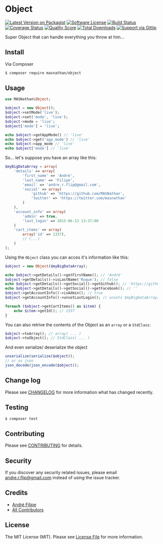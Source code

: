# Object

[![Latest Version on Packagist](https://img.shields.io/packagist/v/masnathan/object.svg?style=flat-square)](https://packagist.org/packages/masnathan/object)
[![Software License](https://img.shields.io/badge/license-MIT-brightgreen.svg?style=flat-square)](LICENSE.md)
[![Build Status](https://img.shields.io/travis/MASNathan/Object/master.svg?style=flat-square)](https://travis-ci.org/MASNathan/Object)
[![Coverage Status](https://img.shields.io/scrutinizer/coverage/g/masnathan/object.svg?style=flat-square)](https://scrutinizer-ci.com/g/masnathan/object/code-structure)
[![Quality Score](https://img.shields.io/scrutinizer/g/masnathan/object.svg?style=flat-square)](https://scrutinizer-ci.com/g/masnathan/object)
[![Total Downloads](https://img.shields.io/packagist/dt/masnathan/object.svg?style=flat-square)](https://packagist.org/packages/masnathan/object)
[![Support via Gittip](https://img.shields.io/gittip/ReiDuKuduro.svg?style=flat-square)](https://gratipay.com/~ReiDuKuduro/)

Super Object that can handle everything you throw at him...

## Install

Via Composer

``` bash
$ composer require masnathan/object
```

## Usage

``` php
use MASNathan\Object;

$object = new Object();
$object->setMode('live');
$object->set('mode', 'live');
$object->mode = 'live';
$object['mode'] = 'live';

echo $object->getAppMode() // 'live'
echo $object->get('app_mode') // 'live'
echo $object->app_mode // 'live'
echo $object['mode'] // 'live'
```

So... let's suppose you have an array like this:

```php
$myBigDataArray = array(
	'details' => array(
		'first_name' => 'André',
		'last_name' => 'Filipe',
		'email' => 'andre.r.flip@gmail.com',
		'social' => array(
			'github' => 'https://github.com/MASNathan',
			'twitter' => 'https://twitter.com/masnathan'
		)
	),
	'account_info' => array(
		'admin' => true,
		'last_login' => 2015-06-13 13:37:00
	)
	'cart_items' => array(
		array('id' => 1337),
		// (...)
	)
);
```
Using the ```Object``` class you can acces it's information like this:

```php
$object = new Object($myBigDataArray);

echo $object->getDetails()->getFirstName(); // 'André'
$object->getDetails()->isLastName('Roque'); // false
echo $object->getDetails()->getSocial()->getGithub(); // 'https://github.com/MASNathan'
echo $object->getDetails()->getSocial()->getFacebook(); // ''
$object->getAccountInfo()->isAdmin(); // true
$object->getAccountInfo()->unsetLastLogin(); // unsets $myBigDataArray['account_info']['last_login']

foreach ($object->getCartItems() as $item) {
	echo $item->getId(); // 1337
}
```

You can also retrive the contents of the Object as an ```array``` or a ```StdClass```:

```php
$object->toArray(); // array( ... )
$object->toObject(); // StdClass( ... )
```
And even serialize/ deserialize the object

```php
unserialize(serialize($object));
// or as json
json_decode(json_encode($object));

```
## Change log

Please see [CHANGELOG](CHANGELOG.md) for more information what has changed recently.

## Testing

``` bash
$ composer test
```

## Contributing

Please see [CONTRIBUTING](CONTRIBUTING.md) for details.

## Security

If you discover any security related issues, please email andre.r.flip@gmail.com instead of using the issue tracker.

## Credits

- [André Filipe](https://github.com/masnathan)
- [All Contributors](../../contributors)

## License

The MIT License (MIT). Please see [License File](LICENSE.md) for more information.
